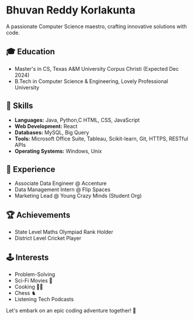 # Bhuvan Reddy Korlakunta

A passionate Computer Science maestro, crafting innovative solutions with code.

## 🎓 Education
- Master's in CS, Texas A&M University Corpus Christi (Expected Dec 2024)
- B.Tech in Computer Science & Engineering, Lovely Professional University

## 🚀 Skills
- **Languages:** Java, Python,C HTML, CSS, JavaScript
- **Web Development:** React
- **Databases:** MySQL, Big Query
- **Tools:** Microsoft Office Suite, Tableau, Scikit-learn, Git, HTTPS, RESTful APIs
- **Operating Systems:** Windows, Unix

## 💼 Experience
- Associate Data Engineer @ Accenture
- Data Management Intern @ Flip Spaces
- Marketing Lead @ Young Crazy Minds (Student Org)

## 🏆 Achievements
- State Level Maths Olympiad Rank Holder
- District Level Cricket Player

## 🕹 Interests
- Problem-Solving
- Sci-Fi Movies 🌌
- Cooking 👨‍🍳
- Chess ♞
- Listening Tech Podcasts

Let's embark on an epic coding adventure together! 🚀
